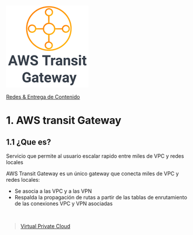 ![Transit Gateway](../../00_assets/Redes%20&%20Entrega%20de%20contenidos/transitgateway-logo.png)

[Redes & Entrega de Contenido](../../04-Redes_y_entrega_de_Contenido/)

# 1. AWS transit Gateway

## 1.1 ¿Que es?

Servicio que permite al usuario escalar rapido entre miles de VPC y redes locales

AWS Transit Gateway es un único gateway que conecta miles de VPC y redes locales:

- Se asocia a las VPC y a las VPN
- Respalda la propagación de rutas a partir de las tablas de enrutamiento de las conexiones VPC y VPN asociadas



<br/>

> [Virtual Private Cloud](./vpc.md)

<br/>